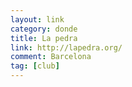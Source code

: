 ```yaml
---
layout: link
category: donde
title: La pedra
link: http://lapedra.org/
comment: Barcelona
tag: [club]
---
```

